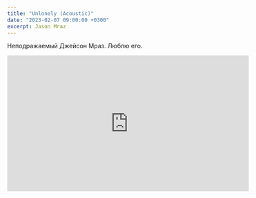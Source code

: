 ```yaml
---
title: "Unlonely (Acoustic)"
date: "2023-02-07 09:00:00 +0300"
excerpt: Jason Mraz
---
```


Неподражаемый Джейсон Мраз. Люблю его.

<div class="video-wrapper">
    <iframe width="560" height="315" src="https://www.youtube.com/embed/pReg7ziJJxU" title="YouTube video player" frameborder="0" allow="accelerometer; autoplay; clipboard-write; encrypted-media; gyroscope; picture-in-picture; web-share" allowfullscreen></iframe>
</div>
